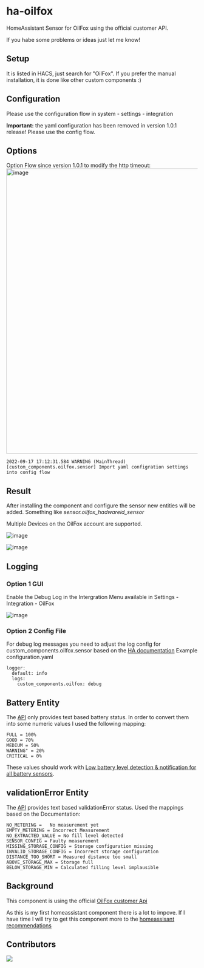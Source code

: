 # ha-oilfox
HomeAssistant Sensor for OilFox using the official customer API.

If you habe some problems or ideas just let me know!

## Setup
It is listed in HACS, just search for "OilFox".
If you prefer the manual installation, it is done like other custom components :)

## Configuration
Please use the configuration flow in system - settings - integration

**Important:** the yaml configuration has been removed in version 1.0.1 release! Please use the config flow. 

## Options
Option Flow since version 1.0.1 to modify the http timeout:
<img width="752" alt="image" src="https://github.com/chises/ha-oilfox/assets/10805806/3d698bbb-aee5-4a67-9bb2-416324ab1100">

```
2022-09-17 17:12:31.584 WARNING (MainThread) [custom_components.oilfox.sensor] Import yaml configration settings into config flow
```
## Result
After installing the component and configure the sensor new entities will be added. Something like *sensor.oilfox_hadwareid_sensor*

Multiple Devices on the OilFox account are supported.

  ![image](https://user-images.githubusercontent.com/10805806/194892834-1a8dcb4c-32e9-455b-94cd-aae02347baac.png)

  ![image](https://user-images.githubusercontent.com/10805806/209467761-0445c376-cf6f-477a-8acc-b4f3d9875a49.png)

## Logging
### Option 1 GUI
Enable the Debug Log in the Intergration Menu available in Settings - Integration - OilFox

  ![image](https://github.com/chises/ha-oilfox/assets/10805806/f938acdb-987a-49fb-9e24-023b5e617755)

### Option 2 Config File
For debug log messages you need to adjust the log config for custom_components.oilfox.sensor based on the [HA documentation](https://www.home-assistant.io/integrations/logger/)
Example configuration.yaml
```
logger:
  default: info
  logs:
    custom_components.oilfox: debug
```

## Battery Entity
The [API](https://github.com/foxinsights/customer-api/tree/main/docs/v1) only provides text based battery status. In order to convert them into some numeric values I used the following mapping:
```
FULL = 100%
GOOD = 70%
MEDIUM = 50%
WARNING" = 20%
CRITICAL = 0%
```

These values should work with [Low battery level detection & notification for all battery sensors](https://community.home-assistant.io/t/low-battery-level-detection-notification-for-all-battery-sensors/258664).

## validationError Entity
The [API](https://github.com/foxinsights/customer-api/tree/main/docs/v1) provides text based validationError status. Used the mappings based on the Documentation:
```
NO_METERING =	No measurement yet
EMPTY_METERING = Incorrect Measurement
NO_EXTRACTED_VALUE = No fill level detected
SENSOR_CONFIG = Faulty measurement
MISSING_STORAGE_CONFIG = Storage configuration missing
INVALID_STORAGE_CONFIG = Incorrect storage configuration
DISTANCE_TOO_SHORT = Measured distance too small
ABOVE_STORAGE_MAX = Storage full
BELOW_STORAGE_MIN = Calculated filling level implausible
```


## Background
This component is using the official [OilFox customer Api](https://github.com/foxinsights/customer-api)

As this is my first homeassistant component there is a lot to impove. If I have time I will try to get this component more to the [homeassisant recommendations](https://developers.home-assistant.io/docs/creating_component_code_review/)

## Contributors
<a href="https://github.com/OWNER/REPO/graphs/contributors">
  <img src="https://contrib.rocks/image?repo=chises/ha-oilfox" />
</a>
